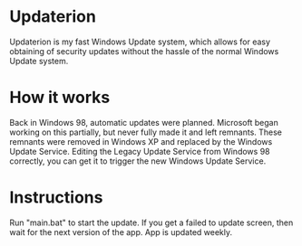 # Updaterion
Updaterion is my fast Windows Update system, which allows for easy obtaining of security updates without the hassle of the normal Windows Update system.
# How it works
Back in Windows 98, automatic updates were planned. Microsoft began working on this partially, but never fully made it and left remnants. These remnants were removed in Windows XP and replaced by the Windows Update Service. Editing the Legacy Update Service from Windows 98 correctly, you can get it to trigger the new Windows Update Service. 
# Instructions
Run "main.bat" to start the update.
If you get a failed to update screen, then wait for the next version of the app. App is updated weekly.
